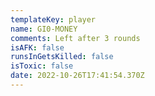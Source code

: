 ```yaml
---
templateKey: player
name: GI0-MONEY
comments: Left after 3 rounds
isAFK: false
runsInGetsKilled: false
isToxic: false
date: 2022-10-26T17:41:54.370Z
---
```

